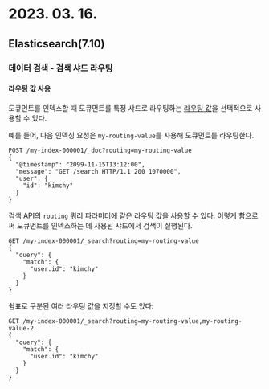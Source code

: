 # 2023. 03. 16.

## Elasticsearch(7.10)

### 데이터 검색 - 검색 샤드 라우팅

#### 라우팅 값 사용

도큐먼트를 인덱스할 때 도큐먼트를 특정 샤드로 라우팅하는 [라우팅 값][routing-value]을 선택적으로 사용할 수 있다.

예를 들어, 다음 인덱싱 요청은 `my-routing-value`를 사용해 도큐먼트를 라우팅한다.

```http
POST /my-index-000001/_doc?routing=my-routing-value
{
  "@timestamp": "2099-11-15T13:12:00",
  "message": "GET /search HTTP/1.1 200 1070000",
  "user": {
    "id": "kimchy"
  }
}
```

검색 API의 `routing` 쿼리 파라미터에 같은 라우팅 값을 사용할 수 있다. 이렇게 함으로써 도큐먼트를 인덱스하는 데 사용된 샤드에서 검색이 실행된다.

```http
GET /my-index-000001/_search?routing=my-routing-value
{
  "query": {
    "match": {
      "user.id": "kimchy"
    }
  }
}
```

쉼표로 구분된 여러 라우팅 값을 지정할 수도 있다:

```http
GET /my-index-000001/_search?routing=my-routing-value,my-routing-value-2
{
  "query": {
    "match": {
      "user.id": "kimchy"
    }
  }
}
```



[routing-value]: https://www.elastic.co/guide/en/elasticsearch/reference/7.10/mapping-routing-field.html